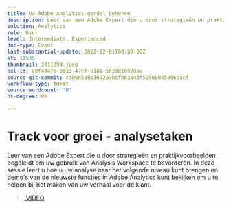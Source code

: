 ```yaml
---
title: Uw Adobe Analytics-gordel beheren
description: Leer van een Adobe Expert die u door strategieën en praktijkvoorbeelden begeleidt om uw gebruik van Analysis Workspace te bevorderen. In deze sessie leert u hoe u uw analyse naar het volgende niveau kunt brengen en demo's van de nieuwste functies in Adobe Analytics kunt bekijken om u te helpen bij het maken van uw verhaal voor de klant.
solution: Analytics
role: User
level: Intermediate, Experienced
doc-type: Event
last-substantial-update: 2022-12-01T00:00:00Z
kt: 11535
thumbnail: 3411894.jpeg
exl-id: e0f484fb-b833-47cf-b181-5b2dd10978ae
source-git-commit: ca06e5a8b1602a7bcfb83a43f529680a5a96bacf
workflow-type: tm+mt
source-wordcount: '0'
ht-degree: 0%

---
```


# Track voor groei - analysetaken

Leer van een Adobe Expert die u door strategieën en praktijkvoorbeelden begeleidt om uw gebruik van Analysis Workspace te bevorderen. In deze sessie leert u hoe u uw analyse naar het volgende niveau kunt brengen en demo&#39;s van de nieuwste functies in Adobe Analytics kunt bekijken om u te helpen bij het maken van uw verhaal voor de klant.

>[!VIDEO](https://video.tv.adobe.com/v/3411894/?quality=12&learn=on)
